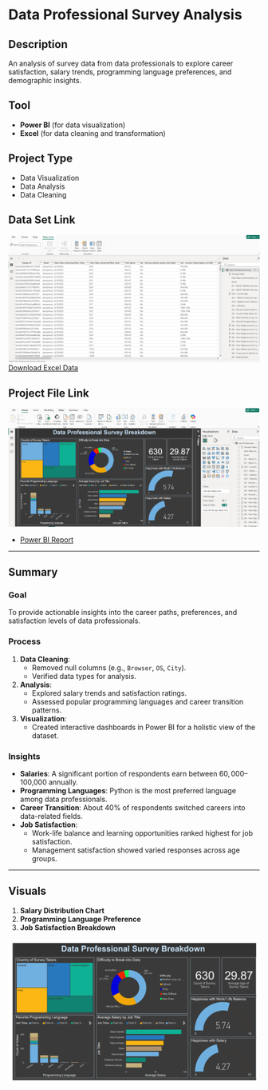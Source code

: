 # Data Professional Survey Analysis

## Description
An analysis of survey data from data professionals to explore career satisfaction, salary trends, programming language preferences, and demographic insights.

## Tool
- **Power BI** (for data visualization)
- **Excel** (for data cleaning and transformation)

## Project Type
- Data Visualization
- Data Analysis
- Data Cleaning

## Data Set Link
![power_bi_pq](./power_bi_pq.png)
[Download Excel Data](./Data_Professional_Survey_Data-Excel.xlsx)

## Project File Link
![power_bi_desktop](./power_bi_desktop.png)
- [Power BI Report](./Data_Professional_Survey_Data-powerbi.pbix)

---

## Summary

### Goal
To provide actionable insights into the career paths, preferences, and satisfaction levels of data professionals.

### Process
1. **Data Cleaning**:
   - Removed null columns (e.g., `Browser`, `OS`, `City`).
   - Verified data types for analysis.
2. **Analysis**:
   - Explored salary trends and satisfaction ratings.
   - Assessed popular programming languages and career transition patterns.
3. **Visualization**:
   - Created interactive dashboards in Power BI for a holistic view of the dataset.

### Insights
- **Salaries**: A significant portion of respondents earn between $60,000–$100,000 annually.
- **Programming Languages**: Python is the most preferred language among data professionals.
- **Career Transition**: About 40% of respondents switched careers into data-related fields.
- **Job Satisfaction**:
  - Work-life balance and learning opportunities ranked highest for job satisfaction.
  - Management satisfaction showed varied responses across age groups.

---

## Visuals
1. **Salary Distribution Chart**
2. **Programming Language Preference**
3. **Job Satisfaction Breakdown**
   
![power_bi_dashboard](./power_bi_dashboard.png)

